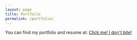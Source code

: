 ```yaml
---
layout: page
title: Portfolio
permalink: /portfolio/
---
```


You can find my portfolio and resume at:
[Click me! I don't bite!](http://miladlatif89.epizy.com)
